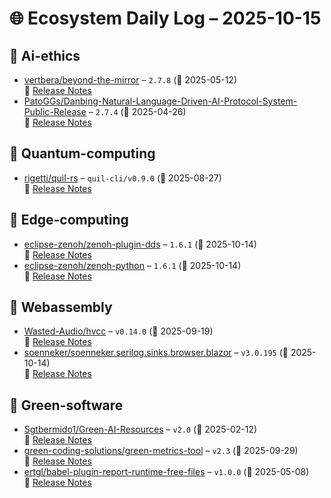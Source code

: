 # 🌐 Ecosystem Daily Log – 2025-10-15

## 🔹 Ai-ethics
- [vertbera/beyond-the-mirror](https://github.com/vertbera/beyond-the-mirror/releases/tag/2.7.8) – `2.7.8` (📅 2025-05-12)  
  🔗 [Release Notes](https://github.com/vertbera/beyond-the-mirror/releases/tag/2.7.8)
- [PatoGGs/Danbing-Natural-Language-Driven-AI-Protocol-System-Public-Release](https://github.com/PatoGGs/Danbing-Natural-Language-Driven-AI-Protocol-System-Public-Release/releases/tag/2.7.4) – `2.7.4` (📅 2025-04-26)  
  🔗 [Release Notes](https://github.com/PatoGGs/Danbing-Natural-Language-Driven-AI-Protocol-System-Public-Release/releases/tag/2.7.4)

## 🔹 Quantum-computing
- [rigetti/quil-rs](https://github.com/rigetti/quil-rs/releases/tag/quil-cli/v0.9.0) – `quil-cli/v0.9.0` (📅 2025-08-27)  
  🔗 [Release Notes](https://github.com/rigetti/quil-rs/releases/tag/quil-cli/v0.9.0)

## 🔹 Edge-computing
- [eclipse-zenoh/zenoh-plugin-dds](https://github.com/eclipse-zenoh/zenoh-plugin-dds/releases/tag/1.6.1) – `1.6.1` (📅 2025-10-14)  
  🔗 [Release Notes](https://github.com/eclipse-zenoh/zenoh-plugin-dds/releases/tag/1.6.1)
- [eclipse-zenoh/zenoh-python](https://github.com/eclipse-zenoh/zenoh-python/releases/tag/1.6.1) – `1.6.1` (📅 2025-10-14)  
  🔗 [Release Notes](https://github.com/eclipse-zenoh/zenoh-python/releases/tag/1.6.1)

## 🔹 Webassembly
- [Wasted-Audio/hvcc](https://github.com/Wasted-Audio/hvcc/releases/tag/v0.14.0) – `v0.14.0` (📅 2025-09-19)  
  🔗 [Release Notes](https://github.com/Wasted-Audio/hvcc/releases/tag/v0.14.0)
- [soenneker/soenneker.serilog.sinks.browser.blazor](https://github.com/soenneker/soenneker.serilog.sinks.browser.blazor/releases/tag/v3.0.195) – `v3.0.195` (📅 2025-10-14)  
  🔗 [Release Notes](https://github.com/soenneker/soenneker.serilog.sinks.browser.blazor/releases/tag/v3.0.195)

## 🔹 Green-software
- [Sgtbermido1/Green-AI-Resources](https://github.com/Sgtbermido1/Green-AI-Resources/releases/tag/v2.0) – `v2.0` (📅 2025-02-12)  
  🔗 [Release Notes](https://github.com/Sgtbermido1/Green-AI-Resources/releases/tag/v2.0)
- [green-coding-solutions/green-metrics-tool](https://github.com/green-coding-solutions/green-metrics-tool/releases/tag/v2.3) – `v2.3` (📅 2025-09-29)  
  🔗 [Release Notes](https://github.com/green-coding-solutions/green-metrics-tool/releases/tag/v2.3)
- [ertgl/babel-plugin-report-runtime-free-files](https://github.com/ertgl/babel-plugin-report-runtime-free-files/releases/tag/v1.0.0) – `v1.0.0` (📅 2025-05-08)  
  🔗 [Release Notes](https://github.com/ertgl/babel-plugin-report-runtime-free-files/releases/tag/v1.0.0)
